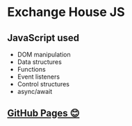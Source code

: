 # Exchange House JS

## JavaScript used
 - DOM manipulation
 - Data structures
 - Functions
 - Event listeners
 - Control structures
 - async/await

## [GitHub Pages 😊](https://higoranjos.github.io/ExchangeHouseJS/)
